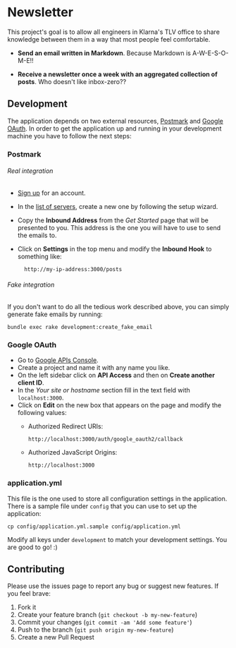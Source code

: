 # Newsletter

This project's goal is to allow all engineers in Klarna's TLV office to share knowledge between them in a way that most people feel comfortable.

 - **Send an email written in Markdown**. Because Markdown is A-W-E-S-O-M-E!!

 - **Receive a newsletter once a week with an aggregated collection of posts**. Who doesn't like inbox-zero??

## Development

The application depends on two external resources, [Postmark](https://postmarkapp.com/) and [Google OAuth](https://developers.google.com/accounts/docs/OAuth2). In order to get the application up and running in your development machine you have to follow the next steps:

### Postmark

###### Real integration
- [Sign up](https://postmarkapp.com/sign_up) for an account.
- In the [list of servers](https://postmarkapp.com/servers), create a new one by following the setup wizard.
- Copy the **Inbound Address** from the *Get Started* page that will be presented to you. This address is the one you will have to use to send the emails to.
- Click on **Settings** in the top menu and modify the **Inbound Hook** to something like:

        http://my-ip-address:3000/posts

###### Fake integration

If you don't want to do all the tedious work described above, you can simply generate fake emails by running:

    bundle exec rake development:create_fake_email

### Google OAuth
- Go to [Google APIs Console](https://code.google.com/apis/console).
- Create a project and name it with any name you like.
- On the left sidebar click on **API Access** and then on **Create another client ID**.
- In the *Your site or hostname* section fill in the text field with `localhost:3000`.
- Click on **Edit** on the new box that appears on the page and modify the following values:
  - Authorized Redirect URIs:

        http://localhost:3000/auth/google_oauth2/callback

  - Authorized JavaScript Origins:

        http://localhost:3000

### application.yml

This file is the one used to store all configuration settings in the application. There is a sample file under `config` that you can use to set up the application:

	cp config/application.yml.sample config/application.yml

Modify all keys under `development` to match your development settings. You are good to go! :)

## Contributing

Please use the issues page to report any bug or suggest new features. If you feel brave:

1. Fork it
2. Create your feature branch (`git checkout -b my-new-feature`)
3. Commit your changes (`git commit -am 'Add some feature'`)
4. Push to the branch (`git push origin my-new-feature`)
5. Create a new Pull Request
